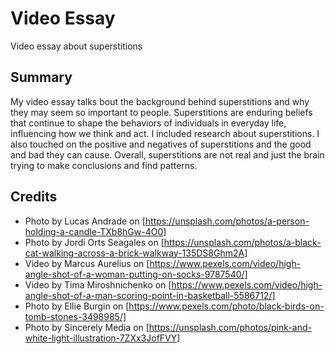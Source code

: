 # Video Essay
 Video essay about superstitions

## Summary
My video essay talks bout the background behind superstitions and why they may seem so important to people. 
Superstitions are enduring beliefs that continue to shape the behaviors of individuals in everyday life, 
influencing how we think and act. I included research about superstitions. I also touched on the positive and negatives of superstitions
and the good and bad they can cause. Overall, superstitions are not real and just the brain trying to make conclusions and find patterns.

## Credits
* Photo by Lucas Andrade on [https://unsplash.com/photos/a-person-holding-a-candle-TXb8hGw-4O0]
* Photo by Jordi Orts Seagales on [https://unsplash.com/photos/a-black-cat-walking-across-a-brick-walkway-135DS8Ghm2A]
* Video by Marcus Aurelius on [https://www.pexels.com/video/high-angle-shot-of-a-woman-putting-on-socks-9787540/]
* Video by Tima Miroshnichenko on [https://www.pexels.com/video/high-angle-shot-of-a-man-scoring-point-in-basketball-5586712/]
* Photo by Ellie Burgin on [https://www.pexels.com/photo/black-birds-on-tomb-stones-3498985/]
* Photo by Sincerely Media on [https://unsplash.com/photos/pink-and-white-light-illustration-7ZXx3JofFVY]